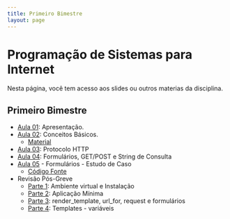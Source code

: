 ```yaml
---
title: Primeiro Bimestre
layout: page
---
```


# Programação de Sistemas para Internet

Nesta página, você tem acesso aos slides ou outros materias da disciplina.

## Primeiro Bimestre

- [Aula 01](../slides/00_apresentacao/00_apresentacao.pdf): Apresentação.  
- [Aula 02](../slides/01_internet/01_internet.pdf): Conceitos Básicos.
  - [Material](../materials/conceitos-basicos.md)
- [Aula 03](../slides/02_protocolo_http/02_protocolo.pdf): Protocolo HTTP
- [Aula 04](../slides/03_protocolo_http/03_procoloco.pdf): Formulários, GET/POST e String de Consulta
- [Aula 05](../slides/04_forms/04_forms.pdf) - Formulários - Estudo de Caso
  - [Código Fonte](https://github.com/RomeritoCamposProjetos/Web2024/tree/main/slides/04_forms/exemplos/caso01)
- Revisão Pós-Greve
  - [Parte 1](../slides/05-review-greve/parte0.pdf): Ambiente virtual e Instalação
  - [Parte 2](../slides/05-review-greve/parte1.pdf): Aplicação Mínima
  - [Parte 3](../slides/05-review-greve/parte2.pdf): render_template, url_for, request e formulários
  - [Parte 4](../slides/05-review-greve/parte3.pdf): Templates - variáveis